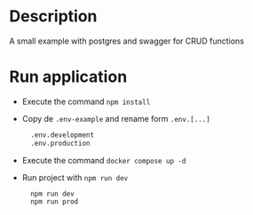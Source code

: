 # Description

A small example with postgres and swagger for CRUD functions

# Run application

- Execute the command ```npm install```
- Copy de ```.env-example``` and rename form ```.env.[...]```

  ```bash
    .env.development
    .env.production
  ```

- Execute the command ```docker compose up -d```
- Run project with ```npm run dev```
  
  ```
    npm run dev
    npm run prod
  ```